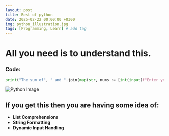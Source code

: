 ```yaml
---
layout: post
title: Best of python
date: 2025-02-22 00:00:00 +0300
img: python_illustration.jpg
tags: [Programming, Learn] # add tag
---
```


 # All you need is to understand this.
### Code:
 ```python
 print("The sum of", " and ".join(map(str, nums := [int(input(f"Enter your {i} number: ")) for i in ["first", "second"]])), "is:", sum(nums))
 ```
![Python Image](python_img.webp)

## If you get this then you are having some idea of:
- **List Comprehensions**
- **String Formatting**
- **Dynamic Input Handling**
